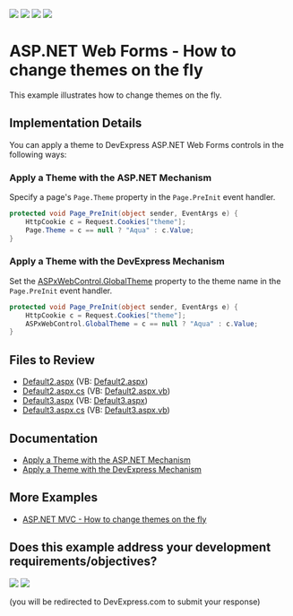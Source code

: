 <!-- default badges list -->
![](https://img.shields.io/endpoint?url=https://codecentral.devexpress.com/api/v1/VersionRange/128566266/13.2.5%2B)
[![](https://img.shields.io/badge/Open_in_DevExpress_Support_Center-FF7200?style=flat-square&logo=DevExpress&logoColor=white)](https://supportcenter.devexpress.com/ticket/details/E1342)
[![](https://img.shields.io/badge/📖_How_to_use_DevExpress_Examples-e9f6fc?style=flat-square)](https://docs.devexpress.com/GeneralInformation/403183)
[![](https://img.shields.io/badge/💬_Leave_Feedback-feecdd?style=flat-square)](#does-this-example-address-your-development-requirementsobjectives)
<!-- default badges end -->

# ASP.NET Web Forms - How to change themes on the fly

This example illustrates how to change themes on the fly. 

## Implementation Details

You can apply a theme to DevExpress ASP.NET Web Forms controls in the following ways:

### Apply a Theme with the ASP.NET Mechanism

Specify a page's `Page.Theme`﻿ property in the `Page.PreInit`﻿ event handler.

```cs
protected void Page_PreInit(object sender, EventArgs e) {
    HttpCookie c = Request.Cookies["theme"];
    Page.Theme = c == null ? "Aqua" : c.Value;
}
```

### Apply a Theme with the DevExpress Mechanism

Set the [ASPxWebControl.GlobalTheme](https://docs.devexpress.com/AspNet/DevExpress.Web.ASPxWebControl.GlobalTheme) property to the theme name in the `Page.PreInit﻿` event handler.

```cs
protected void Page_PreInit(object sender, EventArgs e) {
    HttpCookie c = Request.Cookies["theme"];
    ASPxWebControl.GlobalTheme = c == null ? "Aqua" : c.Value;
}
```

## Files to Review

* [Default2.aspx](./CS/Default2.aspx) (VB: [Default2.aspx](./VB/Default2.aspx))
* [Default2.aspx.cs](./CS/Default2.aspx.cs) (VB: [Default2.aspx.vb](./VB/Default2.aspx.vb))
* [Default3.aspx](./CS/Default3.aspx) (VB: [Default3.aspx](./VB/Default3.aspx))
* [Default3.aspx.cs](./CS/Default3.aspx.cs) (VB: [Default3.aspx.vb](./VB/Default3.aspx.vb))

## Documentation

* [Apply a Theme with the ASP.NET Mechanism](https://docs.devexpress.com/AspNet/11725/common-concepts/appearance-customization-theming/apply-a-theme-with-the-aspnet-mechanism)
* [Apply a Theme with the DevExpress Mechanism](https://docs.devexpress.com/AspNet/11724/common-concepts/appearance-customization-theming/apply-a-theme-with-the-devexpress-mechanism)

## More Examples 

* [ASP.NET MVC - How to change themes on the fly](https://github.com/DevExpress-Examples/asp-net-mvc-change-themes-on-the-fly)
<!-- feedback -->
## Does this example address your development requirements/objectives?

[<img src="https://www.devexpress.com/support/examples/i/yes-button.svg"/>](https://www.devexpress.com/support/examples/survey.xml?utm_source=github&utm_campaign=asp-net-web-forms-change-themes-on-the-fly&~~~was_helpful=yes) [<img src="https://www.devexpress.com/support/examples/i/no-button.svg"/>](https://www.devexpress.com/support/examples/survey.xml?utm_source=github&utm_campaign=asp-net-web-forms-change-themes-on-the-fly&~~~was_helpful=no)

(you will be redirected to DevExpress.com to submit your response)
<!-- feedback end -->

